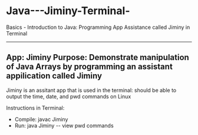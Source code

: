 # Java---Jiminy-Terminal-
Basics - Introduction to Java: Programming App Assistance called Jiminy in Terminal

-------------------------------------------------------------------------
App: Jiminy
Purpose: Demonstrate manipulation of Java Arrays by programming an assistant appilication called Jiminy
-------------------------------------------------------------------------
Jiminy is an assitant app that is used in the terminal: should be able to
output the time, date, and pwd commands on Linux

Instructions in Terminal:
   * Compile: javac Jiminy
   * Run: java Jiminy
   -- view pwd commands
   
